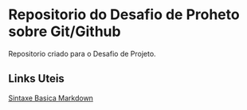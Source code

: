 # Repositorio do Desafio  de  Proheto sobre Git/Github

Repositorio criado para o Desafio de Projeto.

## Links Uteis
[Sintaxe Basica Markdown](http://markdownguide.org/basic-syntax/)
